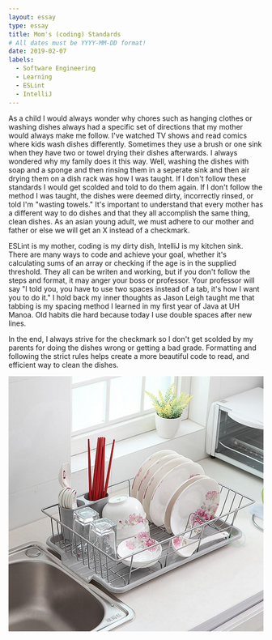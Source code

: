 ```yaml
---
layout: essay
type: essay
title: Mom's (coding) Standards
# All dates must be YYYY-MM-DD format!
date: 2019-02-07
labels:
  - Software Engineering
  - Learning
  - ESLint
  - IntelliJ
---
```


  As a child I would always wonder why chores such as hanging clothes or washing dishes always had a specific set of directions that my mother would always make me follow. I've watched TV shows and read comics where kids wash dishes differently. Sometimes they use a brush or one sink when they have two or towel drying their dishes afterwards. I always wondered why my family does it this way. Well, washing the dishes with soap and a sponge and then rinsing them in a seperate sink and then air drying them on a dish rack was how I was taught. If I don't follow these standards I would get scolded and told to do them again. If I don't follow the method I was taught, the dishes were deemed dirty, incorrectly rinsed, or told I'm "wasting towels." It's important to understand that every mother has a different way to do dishes and that they all accomplish the same thing, clean dishes. As an asian young adult, we must adhere to our mother and father or else we will get an X instead of a checkmark. 

  ESLint is my mother, coding is my dirty dish, IntelliJ is my kitchen sink. There are many ways to code and achieve your goal, whether it's calculating sums of an array or checking if the age is in the supplied threshold. They all can be writen and working, but if you don't follow the steps and format, it may anger your boss or professor. Your professor will say "I told you, you have to use two spaces instead of a tab, it's how I want you to do it." I hold back my inner thoughts as Jason Leigh taught me that tabbing is my spacing method I learned in my first year of Java at UH Manoa. Old habits die hard because today I use double spaces after new lines.
  
  In the end, I always strive for the checkmark so I don't get scolded by my parents for doing the dishes wrong or getting a bad grade. Formatting and following the strict rules helps create a more beautiful code to read, and efficient way to clean the dishes. 

<img class="ui center medium circular floated image" src="https://raw.githubusercontent.com/icsluke/icsluke.github.io/master/images/kitchensink.png">
